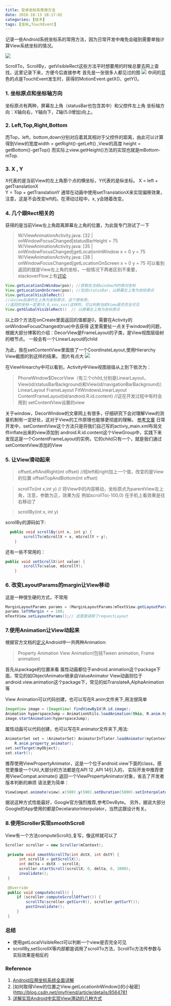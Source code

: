 ```yaml
---
title: 安卓坐标系常用方法
date: 2016-10-13 18:17:02
categories: [技术]
tags: [坐标,TouchEvent]
---
```

记录一些Android系统坐标系的常用方法，因为日常开发中难免会碰到需要单独计算View系统坐标的情况。

![](http://odzl05jxx.bkt.clouddn.com/minion.jpg?imageView2/2/w/400)
<!--more-->

ScrollTo，ScrollBy，getVisibleRect这些方法平时想要用的时候总要去网上查找，这里记录下来，方便今后直接参考
首先是一张很多人都见过的图
![](http://odzl05jxx.bkt.clouddn.com/android_screen_coordinate_system.png?imageView2/2/w/500)
中间的蓝色的点是TouchEvent发生时，获得的MotionEvent.getX()、getY()。
### 1. 坐标原点和坐标轴方向
坐标原点有两种，屏幕左上角（statusBar也包含其中）和父控件左上角
坐标轴方向：X轴向右，Y轴向下，Z轴(5.0增加)向上。


### 2. Left,Top,Right,Bottom
而Top，left，bottom,down分别对应着其其相对于父控件的距离，由此可以计算得到View的宽度width = getRight()-getLeft() ,View的高度 height = getBottom()-getTop()
而实际上view.getHeight()方法的实现也就是mBottom-mTop.


### 3. X , Y
X代表的是当前View的左上角那个点的横坐标，Y代表的是纵坐标。
X = left + getTranslationX  
Y = Top + getTranslationY
通常在动画中使用setTranslationX来实现偏移效果，注意，这是不会改变left的。在滑动过程中，x, y会随着改变。

### 4. 几个跟Rect相关的
获得的是当前View左上角距离屏幕左上角的位置，为此我专门测试了一下
>  W/ViewAnimationActivity.java: [32 | onWindowFocusChanged]statusBarHeight = 75
>  W/ViewAnimationActivity.java: [35 | onWindowFocusChanged]getLocationInWindow  x = 0 y = 75 
>  W/ViewAnimationActivity.java: [38 | onWindowFocusChanged]getLocationOnScreen x = 0 y = 75
可以看到返回的就是View左上角的坐标，一般情况下两者区别不重要，stackoverFlow上有[讨论](http://stackoverflow.com/questions/17672891/getlocationonscreen-vs-getlocationinwindow)

```java
View.getLocationInWindow(pos); //获取在当前window内的绝对坐标
View.getLocationOnScreen(pos); //包括statusBar，以屏幕左上角为坐标原点
View.getLocalVisibleRect()  
//以view自身的左上角为坐标原点，这个很有用，
//返回的坐标一定是(0,0,xxx,xxx)这样的，可以判断当前View是否完全可见
View.getGlobalVisibleRect()  // 以屏幕左上角为坐标原点
```
以上四个方法在onCreate里面返回的值都是0，需要在Activity的onWindowFocusChanged(true)中去获得
这里需要扯一点关于window的问题，根据大部分博客的介绍：DecorView是FrameLayout的子类，是View视图层级树的根节点。
一般会有一个LinearLayout的child

为此，我在setContentView里面放了一个CoordinateLayout,使用Hierarchy View截图的到这样的结果。
图片有点大
![](http://odzl05jxx.bkt.clouddn.com/view_hirearchy_1013.png)

在ViewHirearchy中可以看到，Activity中View视图层级从上到下依次为：

> PhoneWindow$DecorView（有三个child,分别是LinearLayout，View(id/statusBarBackground)和View(id/navigationBarBackground)）
> LinearLayout
> FrameLayout
> FitWindowsLinearLayout
> ContentFrameLayout(id/android.R.id.content) //这在开发过程中有时会用到
> setContentView设置的view

关于window，DecorWindow的文章网上有很多，仔细研究下会对理解View的测量机制有一定好处，这对于View的工作原理也能够更彻底的理解。
[参考文章](http://blog.csdn.net/qibin0506/article/details/49245601)
日常开发中，setContentView这个方法只是将我们自己写的activiy_main.xml布局文件inflate出来的view添加到
android.R.id.content这个ViewGroup中，实践下来发现这是一个ContentFrameLayout的实例，它的child只有一个，就是我们通过setContentView添加的View

### 5. 让View滑动起来
> offsetLeftAndRight(int offset) //给left和right加上一个值，改变的是View的位置
> offsetTopAndBottom(int offset) 

> scrollTo(int x,int y)  // 将View中的内容移动，坐标原点为parentView左上角，注意，参数为正，效果为反
例如scrollTo(-100,0) 在手机上看效果是往右移动了

> scrollBy(int x, int y)

scrollBy的源码如下:
```java
  public void scrollBy(int x, int y) {
        scrollTo(mScrollX + x, mScrollY + y);
    }
```
还有一些不常用的：
```java
public void setScrollX(int value) {
        scrollTo(value, mScrollY);
    }
```

### 6. 改变LayoutParams的margin让View移动
这是一种很生硬的方式，不常用
```java
MarginLayoutParams params = (MarginLayoutParams)mTextView.getLayoutParams(); //可能为null
params.leftMargin + = 100;
mTextView.setLayoutParams();// 这里面调用了requestLayout
```


### 7.使用Animation让View动起来
根据官方文档的[定义](https://developer.android.com/guide/topics/graphics/overview.html)Android中一共两种Animation: 
> Property Animation
> View Animation(包括Tween animation, Frame animation)

首先从package的位置来看
属性动画都位于android.animation这个package下面，常见的如ObjectAnimator继承自ValueAnimator
View动画则位于android.view.animation这个package下，常见的如TranslateA,AlphaAnimation等

View Animation可以代码创建，也可以写在R.anim文件夹下,用法很简单
```java
ImageView image = (ImageView) findViewById(R.id.image);
Animation hyperspaceJump = AnimationUtils.loadAnimation(this, R.anim.hyperspace_jump);
image.startAnimation(hyperspaceJump);
```
属性动画可以代码创建，也可以写在R.animator文件夹下,用法:
```java
AnimatorSet set = (AnimatorSet) AnimatorInflater.loadAnimator(myContext,
    R.anim.property_animator);
set.setTarget(myObject);
set.start();
```
推荐使用ViewPropertyAnimator，这是一个位于android.view下面的class，感觉更像是一个Util,大部分的方法都是在API 12 ,API 14引入的，
实际开发中推荐使用ViewCompat.animate() 返回一个ViewPropertyAnimator对象，省去了开发者版本判断的麻烦
语法更为简单：
```java
ViewCompat.animate(view).x(500).y(500).setDuration(5000).setInterpolator(new DecelaratorInterpolator());  //不需要调用start()
```
据说这种方式性能最好，Google官方强烈推荐,参考DevByte。
另外，据说大部分Google的App使用的都是DecelaratorInterpolator，当然这跟设计有关。

### 8.使用Scroller实现smoothScroll
View有一个方法computeScroll(),复写，像这样就可以了
```java
Scroller scroller = new Scroller(mContext);
 
 private void smoothScrollTo(int dstX, int dstY) {
      int scrollX = getScrollX();
      int delta = dstX - scrollX;
      scroller.startScroll(scrollX, 0, delta, 0, 1000);
      invalidate();
 }
  
 @Override
 public void computeScroll() {
     if (scroller.computeScrollOffset()) {
         scrollTo(scroller.getCurrX(), scroller.getCurY());
         postInvalidate();
     }
 }
```


### 总结
- 使用getLocalVisibleRect可以判断一个view是否完全可见
- scrollBy,setScrollX等内部都是调用了scrollTo方法，ScrollTo方法传参数与实际效果是相反的




### Reference
1. [Android应用坐标系统全面详解](http://blog.csdn.net/yanbober/article/details/50419117)
2. ​[如何取得View的位置之View.getLocationInWindow()的小秘密](http://blog.csdn.net/imyfriend/article/details/8564781
3. [详解实现Android中实现View滑动的几种方式](http://www.cnblogs.com/absfree/p/5352258.html)